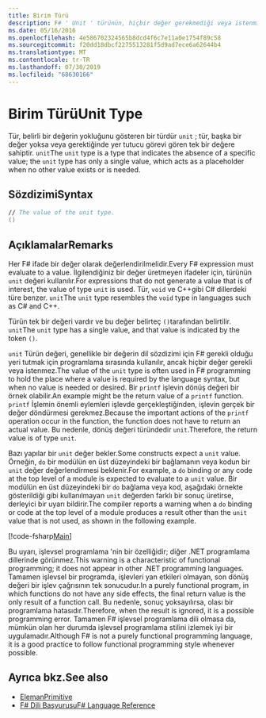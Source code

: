 ```yaml
---
title: Birim Türü
description: F# ' Unit ' türünün, hiçbir değer gerekmediği veya istenmiyorsa dil söz konusu olduğunda bir değerin gerekli olduğu yeri tutmak için genellikle nasıl kullanıldığını öğrenin.
ms.date: 05/16/2016
ms.openlocfilehash: 4e586702324565b8dcd4f6c7e11a0e1754f89c58
ms.sourcegitcommit: f20dd18dbcf2275513281f5d9ad7ece6a62644b4
ms.translationtype: MT
ms.contentlocale: tr-TR
ms.lasthandoff: 07/30/2019
ms.locfileid: "68630166"
---
```

# <a name="unit-type"></a><span data-ttu-id="8a531-103">Birim Türü</span><span class="sxs-lookup"><span data-stu-id="8a531-103">Unit Type</span></span>

<span data-ttu-id="8a531-104">Tür, belirli bir değerin yokluğunu gösteren bir türdür `unit` ; tür, başka bir değer yoksa veya gerektiğinde yer tutucu görevi gören tek bir değere sahiptir. `unit`</span><span class="sxs-lookup"><span data-stu-id="8a531-104">The `unit` type is a type that indicates the absence of a specific value; the `unit` type has only a single value, which acts as a placeholder when no other value exists or is needed.</span></span>

## <a name="syntax"></a><span data-ttu-id="8a531-105">Sözdizimi</span><span class="sxs-lookup"><span data-stu-id="8a531-105">Syntax</span></span>

```fsharp
// The value of the unit type.
()
```

## <a name="remarks"></a><span data-ttu-id="8a531-106">Açıklamalar</span><span class="sxs-lookup"><span data-stu-id="8a531-106">Remarks</span></span>

<span data-ttu-id="8a531-107">Her F# ifade bir değer olarak değerlendirilmelidir.</span><span class="sxs-lookup"><span data-stu-id="8a531-107">Every F# expression must evaluate to a value.</span></span> <span data-ttu-id="8a531-108">İlgilendiğiniz bir değer üretmeyen ifadeler için, türünün `unit` değeri kullanılır.</span><span class="sxs-lookup"><span data-stu-id="8a531-108">For expressions that do not generate a value that is of interest, the value of type `unit` is used.</span></span> <span data-ttu-id="8a531-109">Tür, `void` ve C++gibi C# dillerdeki türe benzer. `unit`</span><span class="sxs-lookup"><span data-stu-id="8a531-109">The `unit` type resembles the `void` type in languages such as C# and C++.</span></span>

<span data-ttu-id="8a531-110">Türün tek bir değeri vardır ve bu değer belirteç `()`tarafından belirtilir. `unit`</span><span class="sxs-lookup"><span data-stu-id="8a531-110">The `unit` type has a single value, and that value is indicated by the token `()`.</span></span>

<span data-ttu-id="8a531-111">`unit` Türün değeri, genellikle bir değerin dil sözdizimi için F# gerekli olduğu yeri tutmak için programlama sırasında kullanılır, ancak hiçbir değer gerekli veya istenmez.</span><span class="sxs-lookup"><span data-stu-id="8a531-111">The value of the `unit` type is often used in F# programming to hold the place where a value is required by the language syntax, but when no value is needed or desired.</span></span> <span data-ttu-id="8a531-112">Bir `printf` işlevin dönüş değeri bir örnek olabilir.</span><span class="sxs-lookup"><span data-stu-id="8a531-112">An example might be the return value of a `printf` function.</span></span> <span data-ttu-id="8a531-113">`printf` İşlemin önemli eylemleri işlevde gerçekleştiğinden, işlevin gerçek bir değer döndürmesi gerekmez.</span><span class="sxs-lookup"><span data-stu-id="8a531-113">Because the important actions of the `printf` operation occur in the function, the function does not have to return an actual value.</span></span> <span data-ttu-id="8a531-114">Bu nedenle, dönüş değeri türündedir `unit`.</span><span class="sxs-lookup"><span data-stu-id="8a531-114">Therefore, the return value is of type `unit`.</span></span>

<span data-ttu-id="8a531-115">Bazı yapılar bir `unit` değer bekler.</span><span class="sxs-lookup"><span data-stu-id="8a531-115">Some constructs expect a `unit` value.</span></span> <span data-ttu-id="8a531-116">Örneğin, `do` bir modülün en üst düzeyindeki bir bağlamanın veya kodun bir `unit` değer değerlendirmesi beklenir.</span><span class="sxs-lookup"><span data-stu-id="8a531-116">For example, a `do` binding or any code at the top level of a module is expected to evaluate to a `unit` value.</span></span> <span data-ttu-id="8a531-117">Bir modülün en üst düzeyindeki bir `do` bağlama veya kod, aşağıdaki örnekte gösterildiği gibi kullanılmayan `unit` değerden farklı bir sonuç üretirse, derleyici bir uyarı bildirir.</span><span class="sxs-lookup"><span data-stu-id="8a531-117">The compiler reports a warning when a `do` binding or code at the top level of a module produces a result other than the `unit` value that is not used, as shown in the following example.</span></span>

[!code-fsharp[Main](~/samples/snippets/fsharp/lang-ref-1/snippet901.fs)]

<span data-ttu-id="8a531-118">Bu uyarı, işlevsel programlama 'nin bir özelliğidir; diğer .NET programlama dillerinde görünmez.</span><span class="sxs-lookup"><span data-stu-id="8a531-118">This warning is a characteristic of functional programming; it does not appear in other .NET programming languages.</span></span> <span data-ttu-id="8a531-119">Tamamen işlevsel bir programda, işlevleri yan etkileri olmayan, son dönüş değeri bir işlev çağrısının tek sonucudur.</span><span class="sxs-lookup"><span data-stu-id="8a531-119">In a purely functional program, in which functions do not have any side effects, the final return value is the only result of a function call.</span></span> <span data-ttu-id="8a531-120">Bu nedenle, sonuç yoksayılırsa, olası bir programlama hatasıdır.</span><span class="sxs-lookup"><span data-stu-id="8a531-120">Therefore, when the result is ignored, it is a possible programming error.</span></span> <span data-ttu-id="8a531-121">Tamamen F# işlevsel programlama dili olmasa da, mümkün olan her durumda işlevsel programlama stilini izlemek iyi bir uygulamadır.</span><span class="sxs-lookup"><span data-stu-id="8a531-121">Although F# is not a purely functional programming language, it is a good practice to follow functional programming style whenever possible.</span></span>

## <a name="see-also"></a><span data-ttu-id="8a531-122">Ayrıca bkz.</span><span class="sxs-lookup"><span data-stu-id="8a531-122">See also</span></span>

- [<span data-ttu-id="8a531-123">Eleman</span><span class="sxs-lookup"><span data-stu-id="8a531-123">Primitive</span></span>](primitive-types.md)
- [<span data-ttu-id="8a531-124">F# Dili Başvurusu</span><span class="sxs-lookup"><span data-stu-id="8a531-124">F# Language Reference</span></span>](index.md)
